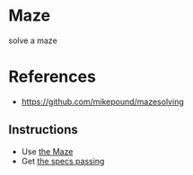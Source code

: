 # Maze
solve a maze


# References
* https://github.com/mikepound/mazesolving


## Instructions
* Use [the Maze](./lib/maze/maze.rb)
* Get [the specs passing](./spec/maze_spec.rb)
    
